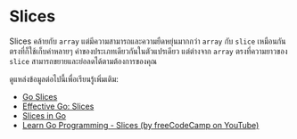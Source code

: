 # Slices

Slices คล้ายกับ `array` แต่มีความสามารถและความยืดหยุ่นมากกว่า `array` กับ `slice` เหมือนกันตรงที่ก็ใช้เก็บค่าหลายๆ ค่าของประเภทเดียวกันในตัวแปรเดียว แต่ต่างจาก `array` ตรงที่ความยาวของ `slice` สามารถขยายและย่อลดได้ตามต้องการของคุณ

ดูแหล่งข้อมูลต่อไปนี้เพื่อเรียนรู้เพิ่มเติม:

- [Go Slices](https://go.dev/tour/moretypes/7)
- [Effective Go: Slices](https://go.dev/doc/effective_go#slices)
- [Slices in Go](https://www.w3schools.com/go/go_slices.php)
- [Learn Go Programming - Slices (by freeCodeCamp on YouTube)](https://youtu.be/YS4e4q9oBaU?t=6473)
